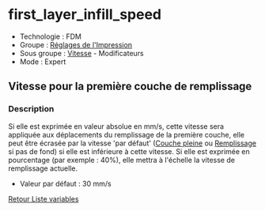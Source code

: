 # first_layer_infill_speed

* Technologie : FDM
* Groupe : [Réglages de l'Impression](../print_settings/print_settings.md)
* Sous groupe : [Vitesse](../print_settings/print_settings.md#vitesse) - Modificateurs
* Mode : Expert

## Vitesse pour la première couche de remplissage

### Description

Si elle est exprimée en valeur absolue en mm/s, cette vitesse sera appliquée aux déplacements du remplissage de la première couche, elle peut être écrasée par la vitesse 'par défaut' ([Couche pleine](solid_infill_speed.md) ou [Remplissage](infill_speed.md) si pas de fond) si elle est inférieure à cette vitesse. 
Si elle est exprimée en pourcentage (par exemple : 40%), elle mettra à l'échelle la vitesse de remplissage actuelle.

* Valeur par défaut : 30 mm/s

[Retour Liste variables](variable_list.md)